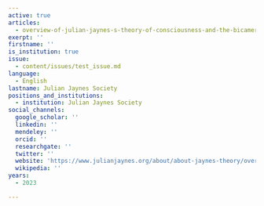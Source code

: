 ```yaml
---
active: true
articles:
  - overview-of-julian-jaynes-s-theory-of-consciousness-and-the-bicameral-mind
exerpt: ''
firstname: ''
is_institution: true
issue:
  - content/issues/test_issue.md
language:
  - English
lastname: Julian Jaynes Society
positions_and_institutions:
  - institution: Julian Jaynes Society
social_channels:
  google_scholar: ''
  linkedin: ''
  mendeley: ''
  orcid: ''
  researchgate: ''
  twitter: ''
  website: 'https://www.julianjaynes.org/about/about-jaynes-theory/overview/'
  wikipedia: ''
years:
  - 2023

---
```

